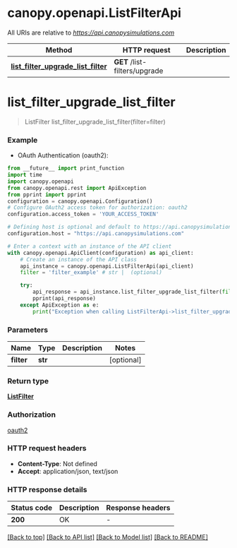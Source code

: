 # canopy.openapi.ListFilterApi

All URIs are relative to *https://api.canopysimulations.com*

Method | HTTP request | Description
------------- | ------------- | -------------
[**list_filter_upgrade_list_filter**](ListFilterApi.md#list_filter_upgrade_list_filter) | **GET** /list-filters/upgrade | 


# **list_filter_upgrade_list_filter**
> ListFilter list_filter_upgrade_list_filter(filter=filter)



### Example

* OAuth Authentication (oauth2):
```python
from __future__ import print_function
import time
import canopy.openapi
from canopy.openapi.rest import ApiException
from pprint import pprint
configuration = canopy.openapi.Configuration()
# Configure OAuth2 access token for authorization: oauth2
configuration.access_token = 'YOUR_ACCESS_TOKEN'

# Defining host is optional and default to https://api.canopysimulations.com
configuration.host = "https://api.canopysimulations.com"

# Enter a context with an instance of the API client
with canopy.openapi.ApiClient(configuration) as api_client:
    # Create an instance of the API class
    api_instance = canopy.openapi.ListFilterApi(api_client)
    filter = 'filter_example' # str |  (optional)

    try:
        api_response = api_instance.list_filter_upgrade_list_filter(filter=filter)
        pprint(api_response)
    except ApiException as e:
        print("Exception when calling ListFilterApi->list_filter_upgrade_list_filter: %s\n" % e)
```

### Parameters

Name | Type | Description  | Notes
------------- | ------------- | ------------- | -------------
 **filter** | **str**|  | [optional] 

### Return type

[**ListFilter**](ListFilter.md)

### Authorization

[oauth2](../README.md#oauth2)

### HTTP request headers

 - **Content-Type**: Not defined
 - **Accept**: application/json, text/json

### HTTP response details
| Status code | Description | Response headers |
|-------------|-------------|------------------|
**200** | OK |  -  |

[[Back to top]](#) [[Back to API list]](../README.md#documentation-for-api-endpoints) [[Back to Model list]](../README.md#documentation-for-models) [[Back to README]](../README.md)


